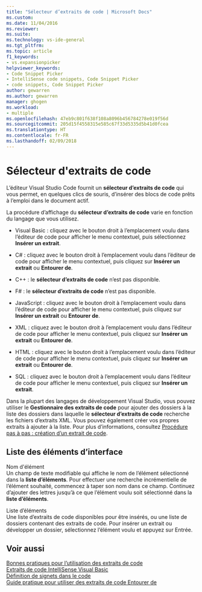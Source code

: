 ```yaml
---
title: "Sélecteur d’extraits de code | Microsoft Docs"
ms.custom: 
ms.date: 11/04/2016
ms.reviewer: 
ms.suite: 
ms.technology: vs-ide-general
ms.tgt_pltfrm: 
ms.topic: article
f1_keywords:
- vs.expansionpicker
helpviewer_keywords:
- Code Snippet Picker
- IntelliSense code snippets, Code Snippet Picker
- code snippets, Code Snippet Picker
author: gewarren
ms.author: gewarren
manager: ghogen
ms.workload:
- multiple
ms.openlocfilehash: 47eb9c801f638f108a8096b456784278e019f56d
ms.sourcegitcommit: 205d15f4558315e585c67f33d5335d5b41d0fcea
ms.translationtype: HT
ms.contentlocale: fr-FR
ms.lasthandoff: 02/09/2018
---
```

# <a name="code-snippet-picker"></a>Sélecteur d'extraits de code

L’éditeur Visual Studio Code fournit un **sélecteur d’extraits de code** qui vous permet, en quelques clics de souris, d’insérer des blocs de code prêts à l’emploi dans le document actif.

La procédure d’affichage du **sélecteur d’extraits de code** varie en fonction du langage que vous utilisez.

- Visual Basic : cliquez avec le bouton droit à l’emplacement voulu dans l’éditeur de code pour afficher le menu contextuel, puis sélectionnez **Insérer un extrait**.

- C# : cliquez avec le bouton droit à l’emplacement voulu dans l’éditeur de code pour afficher le menu contextuel, puis cliquez sur **Insérer un extrait** ou **Entourer de**.

- C++ : le **sélecteur d’extraits de code** n’est pas disponible.

- F# : le **sélecteur d’extraits de code** n’est pas disponible.

- JavaScript : cliquez avec le bouton droit à l’emplacement voulu dans l’éditeur de code pour afficher le menu contextuel, puis cliquez sur **Insérer un extrait** ou **Entourer de**.

- XML : cliquez avec le bouton droit à l’emplacement voulu dans l’éditeur de code pour afficher le menu contextuel, puis cliquez sur **Insérer un extrait** ou **Entourer de**.

- HTML : cliquez avec le bouton droit à l’emplacement voulu dans l’éditeur de code pour afficher le menu contextuel, puis cliquez sur **Insérer un extrait** ou **Entourer de**.

- SQL : cliquez avec le bouton droit à l’emplacement voulu dans l’éditeur de code pour afficher le menu contextuel, puis cliquez sur **Insérer un extrait**.

Dans la plupart des langages de développement Visual Studio, vous pouvez utiliser le **Gestionnaire des extraits de code** pour ajouter des dossiers à la liste des dossiers dans laquelle le **sélecteur d’extraits de code** recherche les fichiers d’extraits XML. Vous pouvez également créer vos propres extraits à ajouter à la liste. Pour plus d’informations, consultez [Procédure pas à pas : création d’un extrait de code](../../ide/walkthrough-creating-a-code-snippet.md).

## <a name="uielement-list"></a>Liste des éléments d’interface

Nom d'élément  
Un champ de texte modifiable qui affiche le nom de l’élément sélectionné dans la **liste d’éléments**. Pour effectuer une recherche incrémentielle de l’élément souhaité, commencez à taper son nom dans ce champ. Continuez d’ajouter des lettres jusqu’à ce que l’élément voulu soit sélectionné dans la **liste d’éléments**.

Liste d’éléments  
Une liste d’extraits de code disponibles pour être insérés, ou une liste de dossiers contenant des extraits de code. Pour insérer un extrait ou développer un dossier, sélectionnez l’élément voulu et appuyez sur Entrée.

## <a name="see-also"></a>Voir aussi

[Bonnes pratiques pour l’utilisation des extraits de code](../../ide/best-practices-for-using-code-snippets.md)  
[Extraits de code IntelliSense Visual Basic](/dotnet/visual-basic/developing-apps/using-ide/intellisense-code-snippets)  
[Définition de signets dans le code](../../ide/setting-bookmarks-in-code.md)  
[Guide pratique pour utiliser des extraits de code Entourer de](../../ide/how-to-use-surround-with-code-snippets.md)